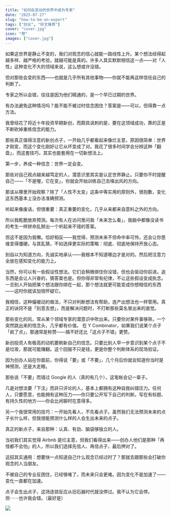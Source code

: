 ```yaml
---
title: "如何在变动的世界中成为专家"
date: "2025-07-27"
slug: "how-to-be-an-expert"
tags: ["创业", "好文推荐"]
cover: "cover.jpg"
icon: "😎"
images: ["cover.jpg"]
---
```

如果这世界是静止不变的，我们对观念的信心就能一路线性上升。某个想法经得起越多样、越严格的考验，就越可能是真的。许多人其实默默相信这一点——对「人性」这种变化不大的领域来说，这么想或许没错。



但对那些会变的东西——也就是几乎所有其他事物——你就不能再这样信任自己的判断了。



专家之所以会错，往往是因为他们精通的，是一个早已过期的世界。



有办法避免这种情况吗？能不能不被过时信念困住？答案是——可以，但得靠一点方法。



我曾经花了将近十年投资早期新创，而颇具讽刺的是，要在这领域成功，靠的正是不断砍掉重练信念的能力。



那些真正值得注意的新创点子，一开始几乎都看起来像烂主意，原因很简单：世界才刚变，而这个变化刚好让它从坏变成了对。我花了很多时间学会分辨这种「翻盘」，而这套技巧，其实也能套用在一切新想法上。



第一步，养成一种信念：世界一定会变。



那些对自己观点越来越笃定的人，潜意识里其实是认定世界静止。只要你不时提醒自己——「不是喔，它在变」，你就会开始训练自己去嗅出风的方向。



那该从哪里开始观察？除了「人性不太变」这条中等实用的原则外，很抱歉，变化这东西基本上没办法准确预测。



听起来像废话，但很重要：真正重要的变化，几乎从来都来自意料之外的方向。



所以我乾脆放弃预测。每次有人在访问里问我「未来怎么看」，我脑中都像没读书的考生一样拼命乱掰出一个听起来不错的答案。



但这不是因为我懒。恰好相反——我觉得，预测未来不但命中率可怜，还会让你思维变得僵硬。与其乱猜，不如选择更实际的策略：彻底、彻底地保持开放心态。



别自以为知道方向，先诚实地承认——我根本不知道哪边才是对的。然后把注意力全放在感知变化的能力上。



当然，你可以有一些假设性想法。它们会稍微绑住你没错，但也会驱动你前进。追东西是会让人兴奋的，猜答案也是。但你得非常有纪律，不让这些假设变成执念。
一旦别人开始把某个想法跟你绑在一起，那个想法就更可能变成你想相信的东西——这时你就该加倍怀疑它。



我相信，这种偏被动的做法，不只对判断想法有帮助，连产出想法也一样管用。真正的诀窍不是「刻意去想」，而是解决问题时，不打断那些莫名冒出来的直觉。



那些变化的风，常从某个领域专家的潜意识中吹出来。只要你对某件事够熟，一个突然跳出来的怪念头，几乎都有价值。
在 Y Combinator，如果我们说某个点子「疯了点」，那通常是称赞——搞不好还比「这点子不错」更赞。



新创投资人有极高的动机要刷新自己的信念。只要比别人早一步意识到某个点子不是垃圾，那就可能赚翻。这个回报不只是钱，更是你整个判断体系的现场验证。



因为创办人站在你面前，你得说「要」或「不要」，几个月后你就会知道你当时是神预测，还是大走眼。



那些说「不要」而错过 Google 的人（真的有几个），这笔帐会记一辈子。



凡是对想法要「下注」而非只评论的人，基本上都拥有这种自我纠错压力。任何人，只要愿意，也能拥有这种压力——你只要公开写下自己的判断。写在有标题、有持久性的地方——你会比闲聊时在意得多。



另一个我很常用的技巧：一开始先看人，不先看点子。虽然我们无法预测未来的点子长什么样，但我很能预测什么样的人会生出未来的点子。



真正的新点子，来自那种：认真、有劲、脑袋够独立的人。



当初我们其实觉得 Airbnb 是烂主意，但我们看得出来——创办人他们是那种「再怪都不会怕」的人，所以我们选择先信人、再信点子，最后押对了。



这招其实通用：想要快一点知道自己什么观念已经过时了？那就去跟那些会打破你观念的人当朋友。



不被自己的专业反困住，已经够难了，而未来只会更难。因为变化不是加速了——变化一直都在加速。



点子会生出点子，这场连锁反应从旧石器时代就没停过。我不认为它会停。
但⋯⋯也许我会错。（最好是）




![](https://prod-files-secure.s3.us-west-2.amazonaws.com/112d0858-5090-4d34-a606-b75eb8d65fd2/46476355-9cf3-4e99-9b7a-3531bc426380/1000202064.png?X-Amz-Algorithm=AWS4-HMAC-SHA256&X-Amz-Content-Sha256=UNSIGNED-PAYLOAD&X-Amz-Credential=ASIAZI2LB4662FPEVTAS%2F20250812%2Fus-west-2%2Fs3%2Faws4_request&X-Amz-Date=20250812T224804Z&X-Amz-Expires=3600&X-Amz-Security-Token=IQoJb3JpZ2luX2VjENb%2F%2F%2F%2F%2F%2F%2F%2F%2F%2FwEaCXVzLXdlc3QtMiJIMEYCIQC%2F0lTJTcOnM%2BvUK0wh3hHYNb%2BqaToUwc5CbVZEMdzOoAIhAIkeLwWWMljd36hBVWAfRyOykr4ipYTYffExpnxppskBKv8DCB8QABoMNjM3NDIzMTgzODA1IgxC3w2m6SFBesxSoRkq3APICfkb9M3JtYxHkZf2kquBB%2Fi%2Bf21OU%2BNv6e6K%2FGZ%2F%2FnG9TGuYqIzxCkJvFJCee6kXERAKOjrCL6UQABlluijng%2BTSiyEUt%2BnY%2FmE3reTTJKflhUOuAPyN5Ux5KGF0hoF1GAs7CzJgklDlHKmtu0R6Y0v%2F4W1rfVtNm417BI6ok6hsZyNdn2%2FVTw18Fhc%2F15uPRifK3Gmkl%2FGSEqdaJOkzYmMJ8G%2F%2BMpU3X%2Fmp0QljgfrzBXBYonaYAQyq7mb%2FsapSZET%2B591JL4K0mZ%2F04zcjpBq7w2HR2BeWEVUv9bjEX3OKKOrBSe6sCPeEkkr0EMQ6tL9piYsbYQNIwdCJDLw9HSvLRR7lBkG1dKAazQJh5g5yyMmQkrJ8tPK7DNAXiApKp%2FWWS8Hsu2%2FDzM7BG2SDSAP%2FnCZqmtVl%2Brkwu4wS%2B2kdZC9t%2Fvcd2UMcPibHY7PalOPRJsf8rQkHcu5hNda2PhugyeqwdTMLTacgg9uutlMfHIxqYCpuOn6JxwhcXxKA22b8qTcOGTjrq7AebIRmxO6Gt1At8tJKru4Ye%2FQDYqpKXzw0%2FK813fSL71fS9EKcwAJdtXS7vNIqNWV1j78WdNhfORH8E4x1bB2bfGOzsbS%2FjWlvImClxPmX5zDI7%2B7EBjqkAdHYwMiWaFlu2cKttwRqfOLXqm98U9qSArnMz5nooZKJRJiLeeO7XmD7OGXdIK0DgVwfe3SJsHG3LLHfHv1AoSjXXacgV43RmgUXfZo2G2uVeDDcC%2BnjgF3p%2BbLGCs0a6pQqiQbkhEguRN0ouPCFGEb0iC8gqW4ggf4HdAD3%2FKTbH5mMiG%2BYVJZuYVDqi51A49XchmcNcZdbr4%2FUcTfhMMmr0TPa&X-Amz-Signature=406330a5506ebbf47eafa26127c5818d66f136ce49752161efd381821f477ac3&X-Amz-SignedHeaders=host&x-amz-checksum-mode=ENABLED&x-id=GetObject)

